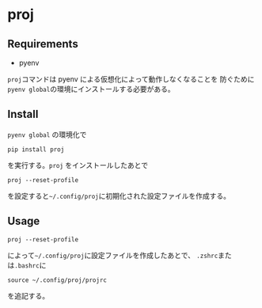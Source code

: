 # proj

## Requirements

* pyenv

`proj`コマンドは pyenv による仮想化によって動作しなくなることを
防ぐために`pyenv global`の環境にインストールする必要がある。

## Install
`pyenv global` の環境化で

```
pip install proj
```

を実行する。`proj` をインストールしたあとで

```
proj --reset-profile
```

を設定すると`~/.config/proj`に初期化された設定ファイルを作成する。

## Usage
```
proj --reset-profile
```

によって`~/.config/proj`に設定ファイルを作成したあとで、
`.zshrc`または`.bashrc`に

```
source ~/.config/proj/projrc
```

を追記する。
